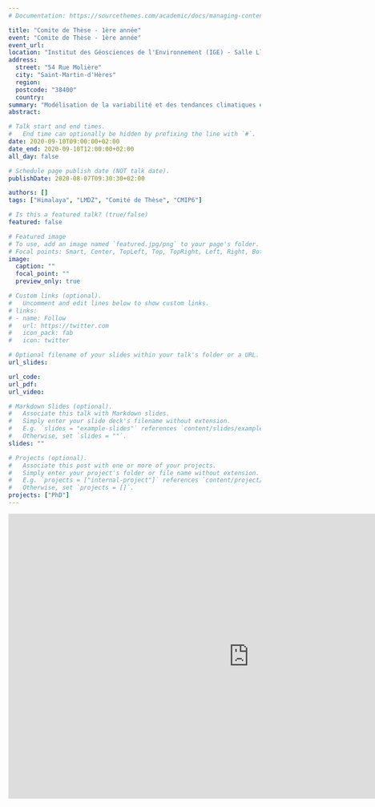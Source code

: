 ```yaml
---
# Documentation: https://sourcethemes.com/academic/docs/managing-content/

title: "Comite de Thèse - 1ère année"
event: "Comite de Thèse - 1ère année"
event_url:
location: "Institut des Géosciences de l'Environnement (IGE) - Salle Lliboutry"
address:
  street: "54 Rue Molière"
  city: "Saint-Martin-d'Hères"
  region:
  postcode: "38400"
  country:
summary: "Modélisation de la variabilité et des tendances climatiques en Himalaya pour une meilleure compréhension de leurs impacts sur la cryosphère"
abstract:

# Talk start and end times.
#   End time can optionally be hidden by prefixing the line with `#`.
date: 2020-09-10T09:00:00+02:00
date_end: 2020-09-10T12:00:00+02:00
all_day: false

# Schedule page publish date (NOT talk date).
publishDate: 2020-08-07T09:30:30+02:00

authors: []
tags: ["Himalaya", "LMDZ", "Comité de Thèse", "CMIP6"]

# Is this a featured talk? (true/false)
featured: false

# Featured image
# To use, add an image named `featured.jpg/png` to your page's folder.
# Focal points: Smart, Center, TopLeft, Top, TopRight, Left, Right, BottomLeft, Bottom, BottomRight.
image:
  caption: ""
  focal_point: ""
  preview_only: true

# Custom links (optional).
#   Uncomment and edit lines below to show custom links.
# links:
# - name: Follow
#   url: https://twitter.com
#   icon_pack: fab
#   icon: twitter

# Optional filename of your slides within your talk's folder or a URL.
url_slides:

url_code:
url_pdf:
url_video:

# Markdown Slides (optional).
#   Associate this talk with Markdown slides.
#   Simply enter your slide deck's filename without extension.
#   E.g. `slides = "example-slides"` references `content/slides/example-slides.md`.
#   Otherwise, set `slides = ""`.
slides: ""

# Projects (optional).
#   Associate this post with one or more of your projects.
#   Simply enter your project's folder or file name without extension.
#   E.g. `projects = ["internal-project"]` references `content/project/deep-learning/index.md`.
#   Otherwise, set `projects = []`.
projects: ["PhD"]
---
```


<iframe src="https://docs.google.com/presentation/d/e/2PACX-1vTu5d7B3n9QVFkyTDi1z2rBVan_kz2q47CfUE9BOQEWbaDTQLOxrM1VTX87bMiiVqym-e-9nDaqjEhY/embed?start=false&loop=false&delayms=3000" frameborder="0" width="960" height="569" allowfullscreen="true" mozallowfullscreen="true" webkitallowfullscreen="true"></iframe>
